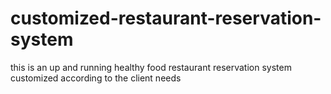 # customized-restaurant-reservation-system
this is an up and running healthy food restaurant reservation system customized according to the client needs
